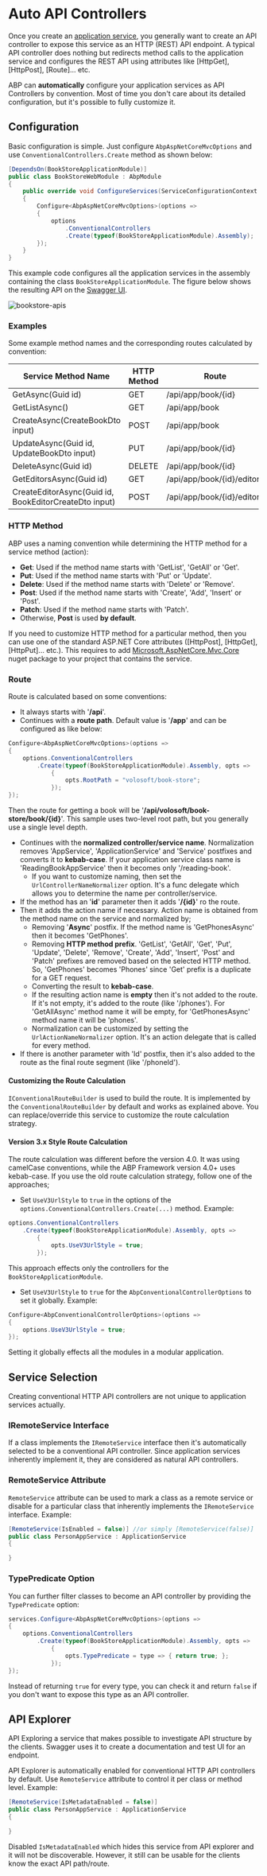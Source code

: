 # Auto API Controllers

Once you create an [application service](../Application-Services.md), you generally want to create an API controller to expose this service as an HTTP (REST) API endpoint. A typical API controller does nothing but redirects method calls to the application service and configures the REST API using attributes like [HttpGet], [HttpPost], [Route]... etc.

ABP can **automatically** configure your application services as API Controllers by convention. Most of time you don't care about its detailed configuration, but it's possible to fully customize it.

## Configuration

Basic configuration is simple. Just configure `AbpAspNetCoreMvcOptions` and use `ConventionalControllers.Create` method as shown below:

````csharp
[DependsOn(BookStoreApplicationModule)]
public class BookStoreWebModule : AbpModule
{
    public override void ConfigureServices(ServiceConfigurationContext context)
    {
        Configure<AbpAspNetCoreMvcOptions>(options =>
        {
            options
                .ConventionalControllers
                .Create(typeof(BookStoreApplicationModule).Assembly);
        });
    }
}
````

This example code configures all the application services in the assembly containing the class `BookStoreApplicationModule`. The figure below shows the resulting API on the [Swagger UI](https://swagger.io/tools/swagger-ui/).

![bookstore-apis](../images/bookstore-apis.png)

### Examples

Some example method names and the corresponding routes calculated by convention:

| Service Method Name                                   | HTTP Method | Route                      |
| ----------------------------------------------------- | ----------- | -------------------------- |
| GetAsync(Guid id)                                     | GET         | /api/app/book/{id}         |
| GetListAsync()                                        | GET         | /api/app/book              |
| CreateAsync(CreateBookDto input)                      | POST        | /api/app/book              |
| UpdateAsync(Guid id, UpdateBookDto input)             | PUT         | /api/app/book/{id}         |
| DeleteAsync(Guid id)                                  | DELETE      | /api/app/book/{id}         |
| GetEditorsAsync(Guid id)                              | GET         | /api/app/book/{id}/editors |
| CreateEditorAsync(Guid id, BookEditorCreateDto input) | POST        | /api/app/book/{id}/editor  |

### HTTP Method

ABP uses a naming convention while determining the HTTP method for a service method (action):

- **Get**: Used if the method name starts with 'GetList', 'GetAll' or 'Get'.
- **Put**: Used if the method name starts with 'Put' or 'Update'.
- **Delete**: Used if the method name starts with 'Delete' or 'Remove'.
- **Post**: Used if the method name starts with 'Create', 'Add', 'Insert' or 'Post'.
- **Patch**: Used if the method name starts with 'Patch'.
- Otherwise, **Post** is used **by default**.

If you need to customize HTTP method for a particular method, then you can use one of the standard ASP.NET Core attributes ([HttpPost], [HttpGet], [HttpPut]... etc.). This requires to add [Microsoft.AspNetCore.Mvc.Core](https://www.nuget.org/packages/Microsoft.AspNetCore.Mvc.Core) nuget package to your project that contains the service.

### Route

Route is calculated based on some conventions:

* It always starts with '**/api**'.
* Continues with a **route path**. Default value is '**/app**' and can be configured as like below:

````csharp
Configure<AbpAspNetCoreMvcOptions>(options =>
{
    options.ConventionalControllers
        .Create(typeof(BookStoreApplicationModule).Assembly, opts =>
            {
                opts.RootPath = "volosoft/book-store";
            });
});
````

Then the route for getting a book will be '**/api/volosoft/book-store/book/{id}**'. This sample uses two-level root path, but you generally use a single level depth.

* Continues with the **normalized controller/service name**. Normalization removes 'AppService', 'ApplicationService' and 'Service' postfixes and converts it to **kebab-case**. If your application service class name is 'ReadingBookAppService' then it becomes only '/reading-book'.
  * If you want to customize naming, then set the `UrlControllerNameNormalizer` option. It's a func delegate which allows you to determine the name per controller/service.
* If the method has an '**id**' parameter then it adds '**/{id}**' ro the route.
* Then it adds the action name if necessary. Action name is obtained from the method name on the service and normalized by;
  * Removing '**Async**' postfix. If the method name is 'GetPhonesAsync' then it becomes 'GetPhones'.
  * Removing **HTTP method prefix**. 'GetList', 'GetAll', 'Get', 'Put', 'Update', 'Delete', 'Remove', 'Create', 'Add', 'Insert', 'Post' and 'Patch' prefixes are removed based on the selected HTTP method. So, 'GetPhones' becomes 'Phones' since 'Get' prefix is a duplicate for a GET request.
  * Converting the result to **kebab-case**.
  * If the resulting action name is **empty** then it's not added to the route. If it's not empty, it's added to the route (like '/phones'). For 'GetAllAsync' method name it will be empty, for 'GetPhonesAsync' method name it will be 'phones'.
  * Normalization can be customized by setting the `UrlActionNameNormalizer` option. It's an action delegate that is called for every method.
* If there is another parameter with 'Id' postfix, then it's also added to the route as the final route segment (like '/phoneId').

#### Customizing the Route Calculation

`IConventionalRouteBuilder` is used to build the route. It is implemented by the `ConventionalRouteBuilder` by default and works as explained above. You can replace/override this service to customize the route calculation strategy.

#### Version 3.x Style Route Calculation

The route calculation was different before the version 4.0. It was using camelCase conventions, while the ABP Framework version 4.0+ uses kebab-case. If you use the old route calculation strategy, follow one of the approaches;

* Set `UseV3UrlStyle` to `true` in the options of the `options.ConventionalControllers.Create(...)` method. Example:

````csharp
options.ConventionalControllers
    .Create(typeof(BookStoreApplicationModule).Assembly, opts =>
        {
            opts.UseV3UrlStyle = true;
        });
````

This approach effects only the controllers for the `BookStoreApplicationModule`.

* Set `UseV3UrlStyle` to `true` for the `AbpConventionalControllerOptions` to set it globally. Example:

```csharp
Configure<AbpConventionalControllerOptions>(options =>
{
    options.UseV3UrlStyle = true;
});
```

Setting it globally effects all the modules in a modular application.

## Service Selection

Creating conventional HTTP API controllers are not unique to application services actually.

### IRemoteService Interface

If a class implements the `IRemoteService` interface then it's automatically selected to be a conventional API controller. Since application services inherently implement it, they are considered as natural API controllers.

### RemoteService Attribute

`RemoteService` attribute can be used to mark a class as a remote service or disable for a particular class that inherently implements the `IRemoteService` interface. Example:

````csharp
[RemoteService(IsEnabled = false)] //or simply [RemoteService(false)]
public class PersonAppService : ApplicationService
{

}
````

### TypePredicate Option

You can further filter classes to become an API controller by providing the `TypePredicate` option:

````csharp
services.Configure<AbpAspNetCoreMvcOptions>(options =>
{
    options.ConventionalControllers
        .Create(typeof(BookStoreApplicationModule).Assembly, opts =>
            {
                opts.TypePredicate = type => { return true; };
            });
});
````

Instead of returning `true` for every type, you can check it and return `false` if you don't want to expose this type as an API controller.

## API Explorer

API Exploring a service that makes possible to investigate API structure by the clients. Swagger uses it to create a documentation and test UI for an endpoint.

API Explorer is automatically enabled for conventional HTTP API controllers by default. Use `RemoteService` attribute to control it per class or method level. Example:

````csharp
[RemoteService(IsMetadataEnabled = false)]
public class PersonAppService : ApplicationService
{

}
````

Disabled `IsMetadataEnabled` which hides this service from API explorer and it will not be discoverable. However, it still can be usable for the clients know the exact API path/route.
